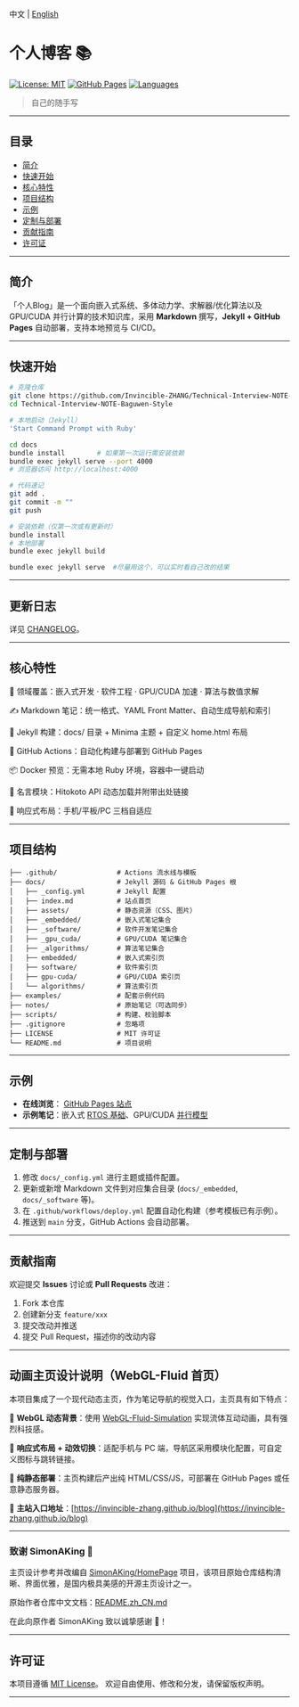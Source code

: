 中文 | [English](./README_EN.md)
# 个人博客 📚

[![License: MIT](https://img.shields.io/badge/License-MIT-yellow.svg)](LICENSE) [![GitHub Pages](https://img.shields.io/badge/Pages-📖%20Online-blue)](https://invincible-zhang.github.io/Technical-Interview-NOTE-Baguwen-Style/) [![Languages](https://img.shields.io/badge/Langs-C%2B%2B%20%7C%20Python%20%7C%20CUDA-lightgrey)]()

> 自己的随手写

---

## 目录

* [简介](#简介)
* [快速开始](#快速开始)
* [核心特性](#核心特性)
* [项目结构](#项目结构)
* [示例](#示例)
* [定制与部署](#定制与部署)
* [贡献指南](#贡献指南)
* [许可证](#许可证)

---

## 简介

「个人Blog」是一个面向嵌入式系统、多体动力学、求解器/优化算法以及 GPU/CUDA 并行计算的技术知识库，采用 **Markdown** 撰写，**Jekyll + GitHub Pages** 自动部署，支持本地预览与 CI/CD。

---

## 快速开始

```bash
# 克隆仓库
git clone https://github.com/Invincible-ZHANG/Technical-Interview-NOTE-Baguwen-Style.git
cd Technical-Interview-NOTE-Baguwen-Style

# 本地启动（Jekyll）
'Start Command Prompt with Ruby'

cd docs
bundle install        # 如果第一次运行需安装依赖
bundle exec jekyll serve --port 4000
# 浏览器访问 http://localhost:4000

# 代码速记
git add .
git commit -m ""
git push

# 安装依赖（仅第一次或有更新时）
bundle install
# 本地部署
bundle exec jekyll build

bundle exec jekyll serve  #尽量用这个，可以实时看自己改的结果

```

---
## 更新日志

详见 [CHANGELOG](CHANGELOG.md)。

---

## 核心特性
🚀 领域覆盖：嵌入式开发 · 软件工程 · GPU/CUDA 加速 · 算法与数值求解

✍️ Markdown 笔记：统一格式、YAML Front Matter、自动生成导航和索引

🔄 Jekyll 构建：docs/ 目录 + Minima 主题 + 自定义 home.html 布局

🔧 GitHub Actions：自动化构建与部署到 GitHub Pages

📦 Docker 预览：无需本地 Ruby 环境，容器中一键启动

🔗 名言模块：Hitokoto API 动态加载并附带出处链接

📱 响应式布局：手机/平板/PC 三档自适应

---

## 项目结构

```text
├── .github/               # Actions 流水线与模板
├── docs/                  # Jekyll 源码 & GitHub Pages 根
│   ├── _config.yml        # Jekyll 配置
│   ├── index.md           # 站点首页
│   ├── assets/            # 静态资源（CSS、图片）
│   ├── _embedded/         # 嵌入式笔记集合
│   ├── _software/         # 软件开发笔记集合
│   ├── _gpu_cuda/         # GPU/CUDA 笔记集合
│   ├── _algorithms/       # 算法笔记集合
│   ├── embedded/          # 嵌入式索引页
│   ├── software/          # 软件索引页
│   ├── gpu-cuda/          # GPU/CUDA 索引页
│   └── algorithms/        # 算法索引页
├── examples/              # 配套示例代码
├── notes/                 # 原始笔记（可选同步）
├── scripts/               # 构建、校验脚本
├── .gitignore             # 忽略项
├── LICENSE                # MIT 许可证
└── README.md              # 项目说明
```

---

## 示例 

* **在线浏览**： [GitHub Pages 站点](https://invincible-zhang.github.io/Technical-Interview-NOTE-Baguwen-Style/)
* **示例笔记**：嵌入式 [RTOS 基础](/embedded/rtos-basics.html)、GPU/CUDA [并行模型](/gpu-cuda/cuda-intro.html)

---

## 定制与部署

1. 修改 `docs/_config.yml` 进行主题或插件配置。
2. 更新或新增 Markdown 文件到对应集合目录 (`docs/_embedded`, `docs/_software` 等)。
3. 在 `.github/workflows/deploy.yml` 配置自动化构建（参考模板已有示例）。
4. 推送到 `main` 分支，GitHub Actions 会自动部署。

---

## 贡献指南

欢迎提交 **Issues** 讨论或 **Pull Requests** 改进：

1. Fork 本仓库
2. 创建新分支 `feature/xxx`
3. 提交改动并推送
4. 提交 Pull Request，描述你的改动内容


---

## 动画主页设计说明（WebGL-Fluid 首页）

本项目集成了一个现代动态主页，作为笔记导航的视觉入口，主页具有如下特点：

🎨 **WebGL 动态背景**：使用 [WebGL-Fluid-Simulation](https://github.com/PavelDoGreat/WebGL-Fluid-Simulation/) 实现流体互动动画，具有强烈科技感。

🧩 **响应式布局 + 动效切换**：适配手机与 PC 端，导航区采用模块化配置，可自定义图标与跳转链接。

🔧 **纯静态部署**：主页构建后产出纯 HTML/CSS/JS，可部署在 GitHub Pages 或任意静态服务器。

📁 **主站入口地址**：[https://invincible-zhang.github.io/blog](https://invincible-zhang.github.io/blog)

---

### 致谢 SimonAKing 🙏

主页设计参考并改编自 [SimonAKing/HomePage](https://github.com/SimonAKing/HomePage) 项目，该项目原始仓库结构清晰、界面优雅，是国内极具美感的开源主页设计之一。

原始作者仓库中文文档：[README.zh_CN.md](https://github.com/SimonAKing/HomePage/blob/master/README.zh_CN.md)

在此向原作者 SimonAKing 致以诚挚感谢 🙇！


---

## 许可证

本项目遵循 [MIT License](LICENSE)。 欢迎自由使用、修改和分发，请保留版权声明。

---
